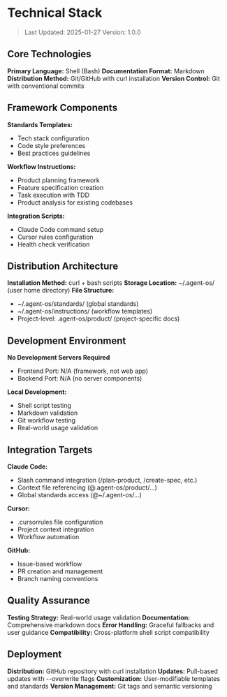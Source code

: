 # Technical Stack

> Last Updated: 2025-01-27
> Version: 1.0.0

## Core Technologies

**Primary Language:** Shell (Bash)
**Documentation Format:** Markdown
**Distribution Method:** Git/GitHub with curl installation
**Version Control:** Git with conventional commits

## Framework Components

**Standards Templates:**
- Tech stack configuration
- Code style preferences  
- Best practices guidelines

**Workflow Instructions:**
- Product planning framework
- Feature specification creation
- Task execution with TDD
- Product analysis for existing codebases

**Integration Scripts:**
- Claude Code command setup
- Cursor rules configuration
- Health check verification

## Distribution Architecture

**Installation Method:** curl + bash scripts
**Storage Location:** ~/.agent-os/ (user home directory)
**File Structure:**
- ~/.agent-os/standards/ (global standards)
- ~/.agent-os/instructions/ (workflow templates)
- Project-level: .agent-os/product/ (project-specific docs)

## Development Environment

**No Development Servers Required**
- Frontend Port: N/A (framework, not web app)
- Backend Port: N/A (no server components)

**Local Development:**
- Shell script testing
- Markdown validation
- Git workflow testing
- Real-world usage validation

## Integration Targets

**Claude Code:**
- Slash command integration (/plan-product, /create-spec, etc.)
- Context file referencing (@.agent-os/product/...)
- Global standards access (@~/.agent-os/...)

**Cursor:**
- .cursorrules file configuration
- Project context integration
- Workflow automation

**GitHub:**
- Issue-based workflow
- PR creation and management
- Branch naming conventions

## Quality Assurance

**Testing Strategy:** Real-world usage validation
**Documentation:** Comprehensive markdown docs
**Error Handling:** Graceful fallbacks and user guidance
**Compatibility:** Cross-platform shell script compatibility

## Deployment

**Distribution:** GitHub repository with curl installation
**Updates:** Pull-based updates with --overwrite flags
**Customization:** User-modifiable templates and standards
**Version Management:** Git tags and semantic versioning